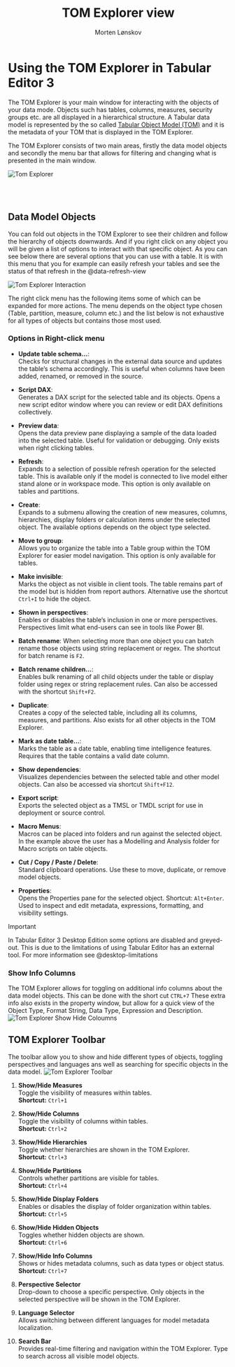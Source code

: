 ﻿---
uid: tom-explorer-view
title: TOM Explorer view
author: Morten Lønskov
updated: 2023-02-21
applies_to:
  editions:
    - edition: Desktop
    - edition: Business
    - edition: Enterprise
---
# Using the TOM Explorer in Tabular Editor 3
The TOM Explorer is your main window for interacting with the objects of your data mode. Objects such has tables, columns, measures, security groups etc. are all displayed in a hierarchical structure. A Tabular data model is represented by the so called [Tabular Object Model (TOM)](https://docs.microsoft.com/en-us/analysis-services/tom/introduction-to-the-tabular-object-model-tom-in-analysis-services-amo?view=asallproducts-allversions) and it is the metadata of your TOM that is displayed in the TOM Explorer. 

The TOM Explorer consists of two main areas, firstly the data model objects and secondly the menu bar that allows for filtering and changing what is presented in the main window. 

![Tom Explorer](~/content/assets/images/user-interface/TOMExplorer.png)

<br></br>

## Data Model Objects
You can fold out objects in the TOM Explorer to see their children and follow the hierarchy of objects downwards. And if you right click on any object you will be given a list of options to interact with that specific object. As you can see below there are several options that you can use with a table. It is with this menu that you for example can easily refresh your tables and see the status of that refresh in the @data-refresh-view

![Tom Explorer Interaction](~/content/assets/images/user-interface/TomExplorerRightClick.png) 

The right click menu has the following items some of which can be expanded for more actions. The menu depends on the object type chosen (Table, partition, measure, column etc.) and the list below is not exhaustive for all types of objects but contains those most used. 

### Options in Right-click menu
- **Update table schema...**:  
Checks for structural changes in the external data source and updates the table’s schema accordingly. This is useful when columns have been added, renamed, or removed in the source.

- **Script DAX**:  
Generates a DAX script for the selected table and its objects. Opens a new script editor window where you can review or edit DAX definitions collectively.

- **Preview data**:  
Opens the data preview pane displaying a sample of the data loaded into the selected table. Useful for validation or debugging. Only exists when right clicking tables.

- **Refresh**:  
Expands to a selection of possible refresh operation for the selected table. This is available only if the model is connected to live model either stand alone or in workspace mode. This option is only available on tables and partitions.

- **Create**:  
Expands to a submenu allowing the creation of new measures, columns, hierarchies, display folders or calculation items under the selected object. The available options depends on the object type selected.

- **Move to group**:  
Allows you to organize the table into a Table group within the TOM Explorer for easier model navigation. This option is only available for tables.

- **Make invisible**:  
Marks the object as not visible in client tools. The table remains part of the model but is hidden from report authors. Alternative use the shortcut `Ctrl+I` to hide the object.  

- **Shown in perspectives**:  
Enables or disables the table’s inclusion in one or more perspectives. Perspectives limit what end-users can see in tools like Power BI.

- **Batch rename**: When selecting more than one object you can batch rename those objects using string replacement or regex. The shortcut for batch rename is `F2`.

- **Batch rename children...**:  
Enables bulk renaming of all child objects under the table or display folder using regex or string replacement rules. Can also be accessed with the shortcut `Shift+F2`.

- **Duplicate**:  
Creates a copy of the selected table, including all its columns, measures, and partitions. Also exists for all other objects in the TOM Explorer.

- **Mark as date table...**:  
Marks the table as a date table, enabling time intelligence features. Requires that the table contains a valid date column.

- **Show dependencies**:  
Visualizes dependencies between the selected table and other model objects. Can also be accessed via shortcut `Shift+F12`.

- **Export script**:  
Exports the selected object as a TMSL or TMDL script for use in deployment or source control.

- **Macro Menus**:  
Macros can be placed into folders and run against the selected object. In the example above the user has a Modelling and Analysis folder for Macro scripts on table objects.

- **Cut / Copy / Paste / Delete**:  
Standard clipboard operations. Use these to move, duplicate, or remove model objects.

- **Properties**:  
Opens the Properties pane for the selected object. Shortcut: `Alt+Enter`. Used to inspect and edit metadata, expressions, formatting, and visibility settings.

> [!IMPORTANT]
> In Tabular Editor 3 Desktop Edition some options are disabled and greyed-out. This is due to the limitations of using Tabular Editor has an external tool. For more information see @desktop-limitations 

### Show Info Columns
The TOM Explorer allows for toggling on additional info columns about the data model objects. This can be done with the short cut `CTRL+7`
These extra info also exists in the property window, but allow for a quick view of the Object Type, Format String, Data Type, Expression and Description.
![Tom Explorer Show Hide Coloumns](~/content/assets/images/user-interface/TOMExplorerInfoColumns.png)

## TOM Explorer Toolbar
The toolbar allow you to show and hide different types of objects, toggling perspectives and languages ans well as searching for specific objects in the data model.
![Tom Explorer Toolbar](~/content/assets/images/user-interface/TOMExplorerToolbar.png)

1. **Show/Hide Measures**  
   Toggle the visibility of measures within tables.  
   **Shortcut:** `Ctrl+1`

2. **Show/Hide Columns**  
   Toggle the visibility of columns within tables.  
   **Shortcut:** `Ctrl+2`

3. **Show/Hide Hierarchies**  
   Toggle whether hierarchies are shown in the TOM Explorer.  
   **Shortcut:** `Ctrl+3`

4. **Show/Hide Partitions**  
   Controls whether partitions are visible for tables.  
   **Shortcut:** `Ctrl+4`

5. **Show/Hide Display Folders**  
   Enables or disables the display of folder organization within tables.  
   **Shortcut:** `Ctrl+5`

6. **Show/Hide Hidden Objects**  
   Toggles whether hidden objects are shown.  
   **Shortcut:** `Ctrl+6`

7. **Show/Hide Info Columns**  
   Shows or hides metadata columns, such as data types or object status.  
   **Shortcut:** `Ctrl+7`

8. **Perspective Selector**  
   Drop-down to choose a specific perspective. Only objects in the selected perspective will be shown in the TOM Explorer.

9. **Language Selector**  
   Allows switching between different languages for model metadata localization.

10. **Search Bar**  
   Provides real-time filtering and navigation within the TOM Explorer. Type to search across all visible model objects.
